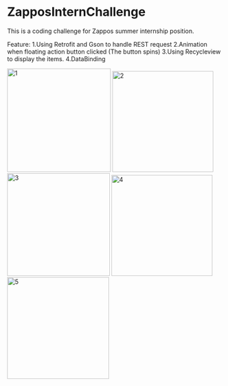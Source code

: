 # ZapposInternChallenge


This is a coding challenge for Zappos summer internship position.

Feature:
1.Using Retrofit and Gson to handle REST request
2.Animation when floating action button clicked (The button spins)
3.Using Recycleview to display the items.
4.DataBinding


<img width="241" alt="1" src="https://cloud.githubusercontent.com/assets/17021326/22850041/99b8ea64-efd1-11e6-80d4-a3e1149fad1a.png">
<img width="235" alt="2" src="https://cloud.githubusercontent.com/assets/17021326/22850048/b2d43148-efd1-11e6-9b19-e8a4987780d5.png">
<img width="239" alt="3" src="https://cloud.githubusercontent.com/assets/17021326/22850049/b3e61f7e-efd1-11e6-9a40-8e9d2225eac0.png">
<img width="235" alt="4" src="https://cloud.githubusercontent.com/assets/17021326/22850051/b4f88258-efd1-11e6-879e-c0c3fe0a586b.png">
<img width="237" alt="5" src="https://cloud.githubusercontent.com/assets/17021326/22850052/b5f0814c-efd1-11e6-96bb-19538b70da67.png">
